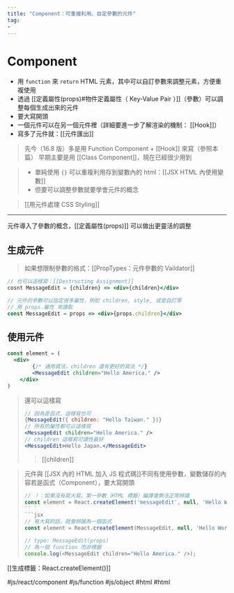 ```yaml
---
title: "Component：可重複利用、自定參數的元件"
tag: 
- 
---
```

# Component
- 用 `function` 來 `return` HTML 元素，其中可以自訂參數來調整元素，方便重複使用
- 透過 [[定義屬性(props)#物件定義屬性（ Key-Value Pair ）]]（參數）可以調整每個生成出來的元件
- 要大寫開頭
- 一個元件可以在另一個元件裡（詳細要進一步了解渲染的機制： [[Hook]]）
- 寫多了元件就：[[元件匯出]]

>先今（16.8 版）多是用 Function Component + [[Hook]] 來寫（參照本篇）
>早期主要是用 [[Class Component]]，現在已經很少用到

>- 單純使用 `{}`  可以重複利用存到變數內的 html：[[JSX HTML 內使用變數]]
>- 但要可以調整參數就要學會元件的概念

>[[用元件處理 CSS Styling]]
---

元件導入了參數的概念，[[定義屬性(props)]] 可以做出更靈活的調整

## 生成元件
>如果想限制參數的格式：[[PropTypes：元件參數的 Vaildator]]
```jsx
// 也可以這樣寫：[[Destructing Assignment]]
cosnt MessageEdit = {children} => <div>{children}</div>
```
```jsx
// 元件的參數可以指定很多屬性，例如 children, style, 或是自訂等
// 用 props.屬性 來讀取
const MessageEdit = props => <div>{props.children}</div>
```


## 使用元件
```jsx
const element = (
  <div>
		{/* 通用寫法，children 還有更好的寫法 */}
		<MessageEdit children="Hello America." />
	</div>
)
```
> 還可以這樣寫
> ```jsx
>// 因為是函式，這樣寫也可
>{MessageEdit({ children: "Hello Taiwan." })}
>// 所有的屬性都可以這樣寫
><MessageEdit children="Hello America." />
>// children 這樣寫可讀性最好
><MessageEdit>Hello Japan.</MessageEdit>
>```
>>[[children]]


>元件與 [[JSX 內的 HTML 加入 JS 程式碼]]不同有使用參數，變數儲存的內容若是函式（Component），要大寫開頭
>```js
>// ！：如果沒有寫大寫，第一參數（HTML 標籤）編譯會無法正常辨識
>const element = React.createElement('messageEdit', null, 'Hello World')
> `` `
>```jsx
>// 有大寫的話，就會辨識為一個函式
>const element = React.createElement(MessageEdit, null, 'Hello World')
>
>// type: MessageEdit(props)
>// 為一個 function 而非標籤
>console.log(<MessageEdit children="Hello America." />);
>```
[[生成標籤：React.createElement()]]


#js/react/component #js/function #js/object #html #html
